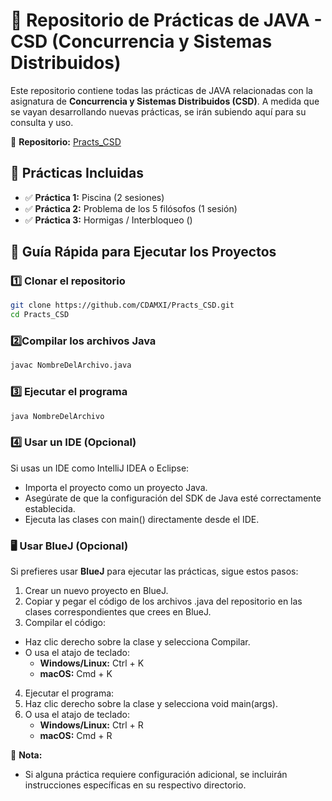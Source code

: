 # 📌 Repositorio de Prácticas de JAVA - CSD (Concurrencia y Sistemas Distribuidos)  

Este repositorio contiene todas las prácticas de JAVA relacionadas con la asignatura de **Concurrencia y Sistemas Distribuidos (CSD)**. A medida que se vayan desarrollando nuevas prácticas, se irán subiendo aquí para su consulta y uso.  

🔗 **Repositorio:** [Practs_CSD](https://github.com/CDAMXI/Practs_CSD.git)  

## 📂 Prácticas Incluidas
- ✅ **Práctica 1:** Piscina  (2 sesiones)
- ✅ **Práctica 2:** Problema de los 5 filósofos (1 sesión)
- ✅ **Práctica 3:** Hormigas / Interbloqueo ()

## 🚀 Guía Rápida para Ejecutar los Proyectos  

### 1️⃣ Clonar el repositorio  
```bash
git clone https://github.com/CDAMXI/Practs_CSD.git
cd Practs_CSD
```
### 2️⃣Compilar los archivos Java
```bash
javac NombreDelArchivo.java
```
### 3️⃣ Ejecutar el programa
```bash
java NombreDelArchivo
```
### 4️⃣ Usar un IDE (Opcional)
Si usas un IDE como IntelliJ IDEA o Eclipse:
- Importa el proyecto como un proyecto Java.
- Asegúrate de que la configuración del SDK de Java esté correctamente establecida.
- Ejecuta las clases con main() directamente desde el IDE.

### 🖥️ Usar BlueJ (Opcional)
Si prefieres usar **BlueJ** para ejecutar las prácticas, sigue estos pasos:
1. Crear un nuevo proyecto en BlueJ.
2. Copiar y pegar el código de los archivos .java del repositorio en las clases correspondientes que crees en BlueJ.
3. Compilar el código:
- Haz clic derecho sobre la clase y selecciona Compilar.
- O usa el atajo de teclado:
    - **Windows/Linux:** Ctrl + K
    - **macOS:** Cmd + K

4. Ejecutar el programa:
5. Haz clic derecho sobre la clase y selecciona void main(args).
6. O usa el atajo de teclado:
    - **Windows/Linux:** Ctrl + R
    - **macOS:** Cmd + R

📌 **Nota:** 
- Si alguna práctica requiere configuración adicional, se incluirán instrucciones específicas en su respectivo directorio.
